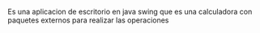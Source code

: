 Es una aplicacion de escritorio en java swing que es una calculadora con paquetes externos para realizar las operaciones 
